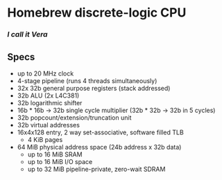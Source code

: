 # Homebrew discrete-logic CPU
### _I call it Vera_

## Specs
* up to 20 MHz clock
* 4-stage pipeline (runs 4 threads simultaneously)
* 32x 32b general purpose registers (stack addressed)
* 32b ALU (2x L4C381)
* 32b logarithmic shifter
* 16b * 16b -> 32b single cycle multiplier (32b * 32b -> 32b in 5 cycles)
* 32b popcount/extension/truncation unit
* 32b virtual addresses
* 16x4x128 entry, 2 way set-associative, software filled TLB
    * 4 KiB pages
* 64 MiB physical address space (24b address x 32b data)
    * up to 16 MiB SRAM
    * up to 16 MiB I/O space
    * up to 32 MiB pipeline-private, zero-wait SDRAM
